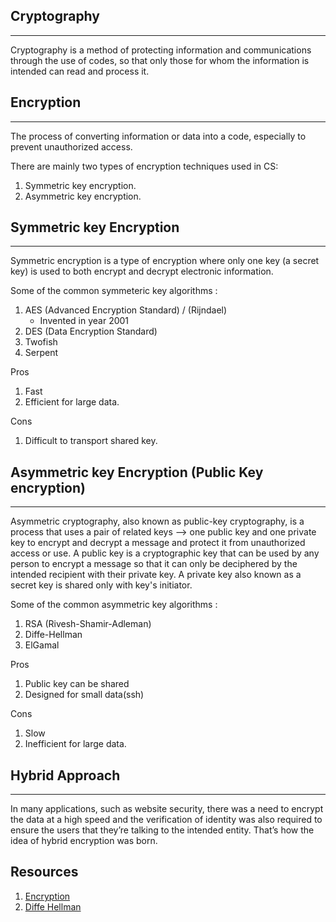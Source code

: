 ## Cryptography

---

Cryptography is a method of protecting information and communications through the use of codes, so that only those for whom the information is intended can read and process it.

## Encryption

---

The process of converting information or data into a code, especially to prevent unauthorized access.

There are mainly two types of encryption techniques used in CS:

1. Symmetric key encryption.
2. Asymmetric key encryption.

## Symmetric key Encryption

---

Symmetric encryption is a type of encryption where only one key (a secret key) is used to both encrypt and decrypt electronic information.

Some of the common symmeteric key algorithms :

1. AES (Advanced Encryption Standard) / (Rijndael)
   - Invented in year 2001
2. DES (Data Encryption Standard)
3. Twofish
4. Serpent

Pros

1. Fast
2. Efficient for large data.

Cons

1. Difficult to transport shared key.

## Asymmetric key Encryption (Public Key encryption)

---

Asymmetric cryptography, also known as public-key cryptography, is a process that uses a pair of related keys --> one public key and one private key to encrypt and decrypt a message and protect it from unauthorized access or use. A public key is a cryptographic key that can be used by any person to encrypt a message so that it can only be deciphered by the intended recipient with their private key. A private key also known as a secret key is shared only with key's initiator.

Some of the common asymmetric key algorithms :

1. RSA (Rivesh-Shamir-Adleman)
2. Diffe-Hellman
3. ElGamal

Pros

1. Public key can be shared
2. Designed for small data(ssh)

Cons

1. Slow
2. Inefficient for large data.

## Hybrid Approach

---

In many applications, such as website security, there was a need to encrypt the data at a high speed and the verification of identity was also required to ensure the users that they’re talking to the intended entity. That’s how the idea of hybrid encryption was born.


## Resources
1. [Encryption](https://www.youtube.com/watch?v=Z3FwixsBE94)
2. [Diffe Hellman](https://www.youtube.com/watch?v=NmM9HA2MQGI)
